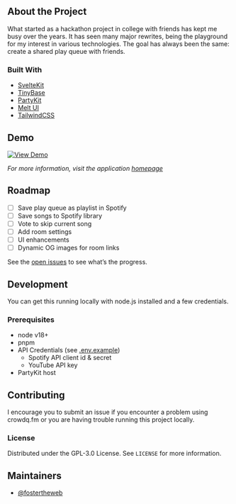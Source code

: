 <!-- ABOUT THE PROJECT -->

## About the Project

What started as a hackathon project in college with friends has kept me busy over the years. It has seen many major rewrites, being the playground for my interest in various technologies. The goal has always been the same: create a shared play queue with friends.

### Built With

- [SvelteKit](https://kit.svelte.dev)
- [TinyBase](https://tinybase.org)
- [PartyKit](https://partykit.io)
- [Melt UI](https://melt-ui.com)
- [TailwindCSS](https://tailwindcss.com)

## Demo

<!-- video of app in action -->

[![View Demo](https://img.youtube.com/vi/WQ2SSRiAmZw/hqdefault.jpg)](https://www.youtube.com/embed/WQ2SSRiAmZw)

_For more information, visit the application [homepage](https://crowdq.fm)_

<!-- ROADMAP -->

## Roadmap

- [ ] Save play queue as playlist in Spotify
- [ ] Save songs to Spotify library
- [ ] Vote to skip current song
- [ ] Add room settings
- [ ] UI enhancements
- [ ] Dynamic OG images for room links

See the [open issues](https://github.com/fostertheweb/crowdq.fm/issues) to see what’s the progress.

<!-- GETTING STARTED -->

## Development

You can get this running locally with node.js installed and a few credentials.

### Prerequisites

- node v18+
- pnpm
- API Credentials (see [.env.example](https://github.com/fostertheweb/crowdq.fm/blob/main/.env.example))
  - Spotify API client id & secret
  - YouTube API key
- PartyKit host

<!-- CONTRIBUTING -->

## Contributing

I encourage you to submit an issue if you encounter a problem using crowdq.fm or you are having trouble running this project locally.

<!-- LICENSE -->

### License

Distributed under the GPL-3.0 License. See `LICENSE` for more information.

<!-- MAINTAINERS -->

## Maintainers

- [@fostertheweb](https://github.com/fostertheweb)

